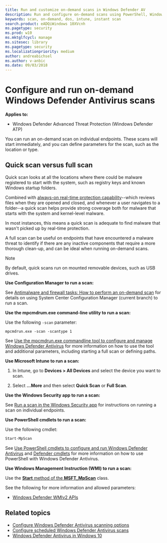 ```yaml
---
title: Run and customize on-demand scans in Windows Defender AV
description: Run and configure on-demand scans using PowerShell, Windows Management Instrumentation, or individually on endpoints with the Windows Security app
keywords: scan, on-demand, dos, intune, instant scan
search.product: eADQiWindows 10XVcnh
ms.pagetype: security
ms.prod: w10
ms.mktglfcycl: manage
ms.sitesec: library
ms.pagetype: security
ms.localizationpriority: medium
author: andreabichsel
ms.author: v-anbic
ms.date: 09/03/2018
---
```


# Configure and run on-demand Windows Defender Antivirus scans

**Applies to:**

- Windows Defender Advanced Threat Protection (Windows Defender ATP)

You can run an on-demand scan on individual endpoints. These scans will start immediately, and you can define parameters for the scan, such as the location or type.


## Quick scan versus full scan

Quick scan looks at all the locations where there could be malware registered to start with the system, such as registry keys and known Windows startup folders. 

Combined with [always-on real-time protection capability](configure-real-time-protection-windows-defender-antivirus.md)--which reviews files when they are opened and closed, and whenever a user navigates to a folder--a quick scan helps provide strong coverage both for malware that starts with the system and kernel-level malware.  

In most instances, this means a quick scan is adequate to find malware that wasn't picked up by real-time protection.

A full scan can be useful on endpoints that have encountered a malware threat to identify if there are any inactive components that require a more thorough clean-up, and can be ideal when running on-demand scans.

>[!NOTE]
>By default, quick scans run on mounted removable devices, such as USB drives.

**Use Configuration Manager to run a scan:**

See [Antimalware and firewall tasks: How to perform an on-demand scan](https://docs.microsoft.com/sccm/protect/deploy-use/endpoint-antimalware-firewall#how-to-perform-an-on-demand-scan-of-computers) for details on using System Center Configuration Manager (current branch) to run a scan.

**Use the mpcmdrum.exe command-line utility to run a scan:**

Use the following `-scan` parameter:

```DOS
mpcmdrun.exe -scan -scantype 1
```



See [Use the mpcmdrun.exe commandline tool to configure and manage Windows Defender Antivirus](command-line-arguments-windows-defender-antivirus.md) for more information on how to use the tool and additional parameters, including starting a full scan or defining paths.



**Use Microsoft Intune to run a scan:**

1. In Intune, go to **Devices > All Devices** and select the device you want to scan.

2. Select **...More** and then select **Quick Scan** or **Full Scan**.


**Use the Windows Security app to run a scan:**

See [Run a scan in the Windows Security app](windows-defender-security-center-antivirus.md#scan) for instructions on running a scan on individual endpoints.



**Use PowerShell cmdlets to run a scan:**

Use the following cmdlet:

```PowerShell
Start-MpScan
```


See [Use PowerShell cmdlets to configure and run Windows Defender Antivirus](use-powershell-cmdlets-windows-defender-antivirus.md) and [Defender cmdlets](https://technet.microsoft.com/itpro/powershell/windows/defender/index) for more information on how to use PowerShell with Windows Defender Antivirus.

**Use Windows Management Instruction (WMI) to run a scan:**

Use the [**Start** method of the **MSFT_MpScan**](https://msdn.microsoft.com/library/dn455324(v=vs.85).aspx#methods) class.

See the following for more information and allowed parameters:
- [Windows Defender WMIv2 APIs](https://msdn.microsoft.com/library/dn439477(v=vs.85).aspx)


## Related topics


- [Configure Windows Defender Antivirus scanning options](configure-advanced-scan-types-windows-defender-antivirus.md)
- [Configure scheduled Windows Defender Antivirus scans](scheduled-catch-up-scans-windows-defender-antivirus.md)
- [Windows Defender Antivirus in Windows 10](windows-defender-antivirus-in-windows-10.md)